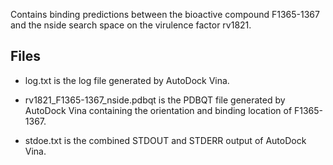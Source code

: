 Contains binding predictions between the bioactive compound F1365-1367 and the nside search space on the virulence factor rv1821.

## Files

- log.txt is the log file generated by AutoDock Vina.

- rv1821_F1365-1367_nside.pdbqt is the PDBQT file generated by AutoDock Vina containing the orientation and binding location of F1365-1367.

- stdoe.txt is the combined STDOUT and STDERR output of AutoDock Vina.

